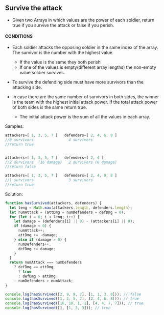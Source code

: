 ## Survive the attack

- Given two Arrays in which values are the power of each soldier, return true if you survive the attack or false if you perish.

#### CONDITIONS

- Each soldier attacks the opposing soldier in the same index of the array. The survivor is the number with the highest value.

  - If the value is the same they both perish
  - If one of the values is empty(different array lengths) the non-empty value soldier survives.

- To survive the defending side must have more survivors than the attacking side.
- In case there are the same number of survivors in both sides, the winner is the team with the highest initial attack power. If the total attack power of both sides is the same return true.
  - The initial attack power is the sum of all the values in each array.

Samples:

```js
attackers=[ 1, 3, 5, 7 ]   defenders=[ 2, 4, 6, 8 ]
//0 survivors                4 survivors
//return true


attackers=[ 1, 3, 5, 7 ]   defenders=[ 2, 4 ]
//2 survivors  (16 damage)   2 survivors (6 damage)
//return false

attackers=[ 1, 3, 5, 7 ]   defenders=[ 2, 4, 0, 8 ]
//1 survivors                3 survivors
//return true
```

Solution:

```js
function hasSurvived(attackers, defenders) {
  let leng = Math.max(attackers.length, defenders.length);
  let numAttack = (attDmg = numDefenders = defDmg = 0); 
  for (let i = 0; i < leng; i++) {
    let damage = (defenders[i] || 0) - (attackers[i] || 0);
    if (damage < 0) {
      numAttack++;
      attDmg += -damage;
    } else if (damage > 0) {
      numDefenders++;
      defDmg += damage;
    } 
  }
  return numAttack === numDefenders
    ? defDmg == attDmg
      ? true
      : defDmg > attDmg
    : numDefenders > numAttack;
}

console.log(hasSurvived([2, 9, 9, 7], [1, 1, 3, 8])); // false
console.log(hasSurvived([1, 3, 5, 7], [2, 4, 6, 8])); // true
console.log(hasSurvived([10, 10, 1, 1], [4, 4, 7, 7])); // true
console.log(hasSurvived([], [1, 2, 3])); // true
```
